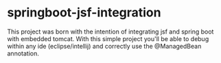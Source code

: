 # springboot-jsf-integration
This project was born with the intention of integrating jsf and spring boot with embedded tomcat. With this simple project you'll be able to debug within any ide (eclipse/intellij) and correctly use the @ManagedBean annotation.
